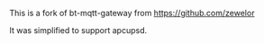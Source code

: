 This is a fork of bt-mqtt-gateway from https://github.com/zewelor

It was simplified to support apcupsd.